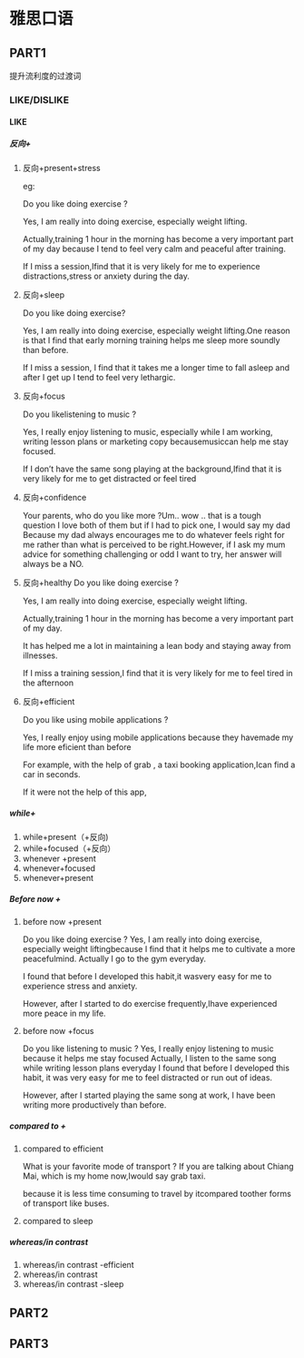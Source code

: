 # 雅思口语


<!--more-->

## PART1

提升流利度的过渡词

### LIKE/DISLIKE

#### LIKE

##### 反向+

1. 反向+present+stress

   eg:

   Do you like doing exercise ?

   Yes, I am really into doing exercise, especially weight lifting.

   Actually,training 1 hour in the morning has become a very important part of my day because I tend to feel very calm and peaceful after training.

   If I miss a session,Ifind that it is very likely for me to experience distractions,stress or anxiety during the day.

   

2. 反向+sleep

   Do you like doing exercise?

   Yes, I am really into doing exercise, especially weight lifting.One reason is that I find that early morning training helps me sleep more soundly than before.

   If I miss a session, I find that it takes me a longer time to fall asleep and after I get up I tend to feel very lethargic.

3. 反向+focus

   Do you likelistening to music ?

   Yes, I really enjoy listening to music, especially while I am working, writing lesson plans or marketing copy becausemusiccan help me stay focused.

   If I don’t have the same song playing at the background,Ifind that it is very likely for me to get distracted or feel tired

4. 反向+confidence

   Your parents, who do you like more ?Um.. wow .. that is a tough question I love both of them but if I had to pick one, I would say my dad Because my dad always encourages me to do whatever feels right for me rather than what is perceived to be right.However, if I ask my mum advice for something challenging or odd I want to try, her answer will always be a NO.

5. 反向+healthy
   Do you like doing exercise ?

   Yes, I am really into doing exercise, especially weight lifting.

   Actually,training 1 hour in the morning has become a very important part of my day.

   It has helped me a lot in maintaining a lean body and staying away from illnesses.

   If I miss a training session,I find that it is very likely for me to feel tired in the afternoon

6. 反向+efficient

   Do you like using mobile applications ?

   Yes, I really enjoy using mobile applications because they havemade my life more eficient than before

   For example, with the help of grab , a taxi booking application,Ican find a car in seconds.

   If it were not the help of this app,

##### while+

1. while+present（+反向)
2. while+focused（+反向）
3. whenever +present
4. whenever+focused
5. whenever+present

##### Before now + 

1. before now +present

   Do you like doing exercise ?
   Yes, I am really into doing exercise, especially weight liftingbecause I find that it helps me to cultivate a more peacefulmind.
   Actually I go to the gym everyday.

   I found that before I developed this habit,it wasvery easy for me to experience stress and anxiety.

   However, after I started to do exercise frequently,Ihave experienced more peace in my life.

2. before now +focus

   Do you like listening to music ?
   Yes, I really enjoy listening to music because it helps me stay focused
   Actually, I listen to the same song while writing lesson plans everyday
   I found that before I developed this habit,
   it was very easy for me to feel distracted or run out of ideas.

   However, after I started playing the same song at work, I have been writing more productively than before.

##### compared to +

1. compared to efficient

   What is your favorite mode of transport ?
   If you are talking about Chiang Mai, which is my home now,Iwould say grab taxi.

   because it is less time consuming to travel by itcompared toother forms of transport like buses.

2. compared to sleep

##### whereas/in contrast

1. whereas/in contrast -efficient
2. whereas/in contrast 
3. whereas/in contrast -sleep







## PART2

## PART3

